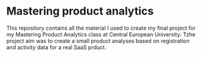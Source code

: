 # Mastering product analytics

This repository contains all the material I used to create my final project for my Mastering Product Analytics class at Central European University. Tzhe project aim was to create a small product analyses based on registration and activity data for a real SaaS prduct.
